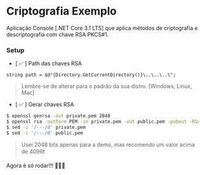 ﻿# Criptografia Exemplo

Aplicação Console [.NET Core 3.1 LTS] que aplica métodos de criptografia e descriptografia com chave RSA PKCS#1.

### Setup

 - [ ✅ ] Path das chaves RSA

```cshap
string path = $@"{Directory.GetCurrentDirectory()}\..\..\..\";
```
> Lembre-se de alterar para o padrão da sua distro. [Windows, Linux, Mac]

 - [ ✅ ] Gerar chaves RSA
```bash
$ openssl genrsa -out private.pem 2048
$ openssl rsa -outform PEM -in private.pem -out public.pem -pubout -RSAPublicKey_out
$ sed -i '/---/d' private.pem
$ sed -i '/---/d' public.pem
```
> Usei 2048 bits apenas para a demo, mas recomendo um valor acima de 4096❗

Agora é só rodar!!!  🚀🚀🚀